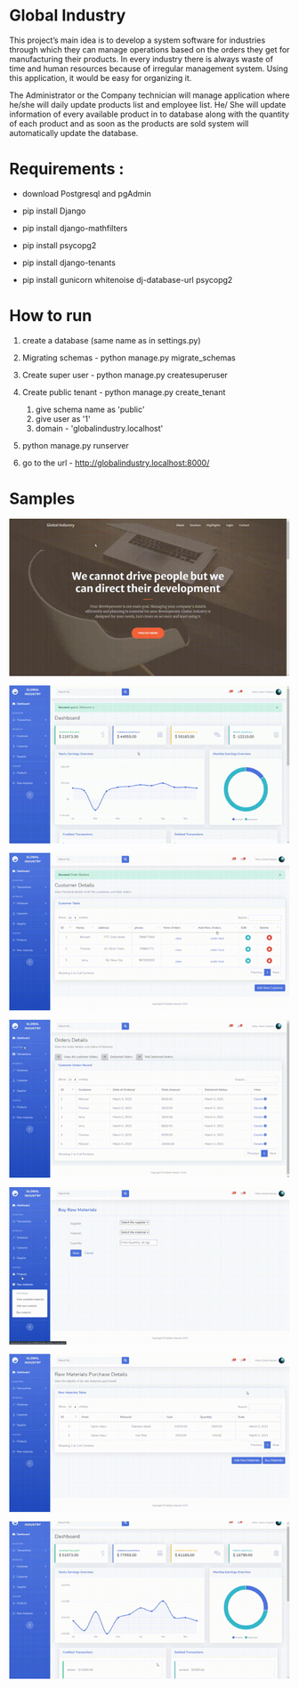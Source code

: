 # Global Industry

This project’s main idea is to develop a system software for industries
through which they can manage operations based on the orders they get for
manufacturing their products. In every industry there is always waste of
time and human resources because of irregular management system. Using
this application, it would be easy for organizing it.

The Administrator or the Company technician will manage application
where he/she will daily update products list and employee list. He/ She will
update information of every available product in to database along with the
quantity of each product and as soon as the products are sold system will
automatically update the database.


# Requirements : 

- download Postgresql and pgAdmin

- pip install Django

- pip install django-mathfilters

- pip install psycopg2

- pip install django-tenants

- pip install gunicorn whitenoise dj-database-url psycopg2

# How to run 

1. create a database (same name as in settings.py)

2. Migrating schemas - python manage.py migrate_schemas

3. Create super user - python manage.py createsuperuser

4. Create public tenant - python manage.py create_tenant
    1. give schema name as 'public'
    2. give user as '1'
    3. domain - 'globalindustry.localhost'

5. python manage.py runserver 

6. go to the url - http://globalindustry.localhost:8000/ 

# Samples 

![index video](./Sample/index.gif)

![index video](./Sample/1.gif)

![index video](./Sample/2.gif)

![index video](./Sample/3.gif)

![index video](./Sample/4.gif)

![index video](./Sample/5.gif)

![index video](./Sample/6.gif)
